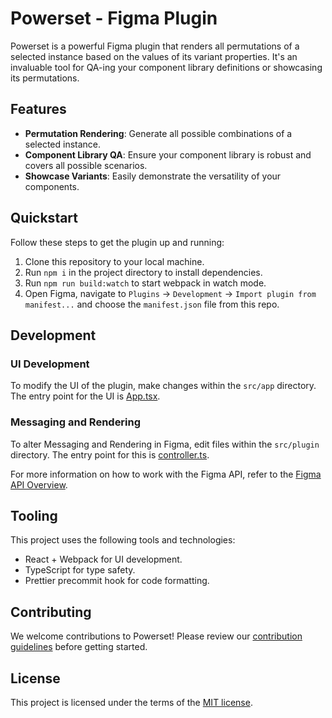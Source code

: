 # Powerset - Figma Plugin

Powerset is a powerful Figma plugin that renders all permutations of a selected instance based on the values of its variant properties. It's an invaluable tool for QA-ing your component library definitions or showcasing its permutations.

## Features

- **Permutation Rendering**: Generate all possible combinations of a selected instance.
- **Component Library QA**: Ensure your component library is robust and covers all possible scenarios.
- **Showcase Variants**: Easily demonstrate the versatility of your components.

## Quickstart

Follow these steps to get the plugin up and running:

1. Clone this repository to your local machine.
2. Run `npm i` in the project directory to install dependencies.
3. Run `npm run build:watch` to start webpack in watch mode.
4. Open Figma, navigate to `Plugins` -> `Development` -> `Import plugin from manifest...` and choose the `manifest.json` file from this repo.

## Development

### UI Development

To modify the UI of the plugin, make changes within the `src/app` directory. The entry point for the UI is [App.tsx](./src/app/components/App.tsx).

### Messaging and Rendering

To alter Messaging and Rendering in Figma, edit files within the `src/plugin` directory. The entry point for this is [controller.ts](./src/plugin/controller.ts).

For more information on how to work with the Figma API, refer to the [Figma API Overview](https://www.figma.com/plugin-docs/api/api-overview/).

## Tooling

This project uses the following tools and technologies:

- React + Webpack for UI development.
- TypeScript for type safety.
- Prettier precommit hook for code formatting.

## Contributing

We welcome contributions to Powerset! Please review our [contribution guidelines](CONTRIBUTING.md) before getting started.

## License

This project is licensed under the terms of the [MIT license](LICENSE).
